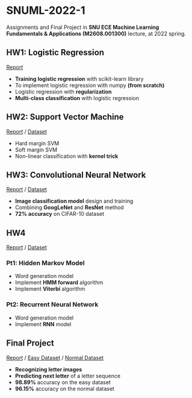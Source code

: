 # SNUML-2022-1

Assignments and Final Project in **SNU ECE Machine Learning Fundamentals & Applications (M2608.001300)** lecture, at 2022 spring.

## HW1: Logistic Regression
[Report]()
* **Training logistic regression** with scikit-learn library
* To implement logistic regression with numpy **(from scratch)**
* Logistic regression with **regularization**
* **Multi-class classification** with logistic regression

## HW2: Support Vector Machine
[Report]() / [Dataset]()
* Hard margin SVM
* Soft margin SVM
* Non-linear classification with **kernel trick**

## HW3: Convolutional Neural Network
[Report]() / [Dataset]()
* **Image classification model** design and training
* Combining **GoogLeNet** and **ResNet** method
* **72% accuracy** on CIFAR-10 dataset

## HW4
[Report]() / [Dataset]()

### Pt1: Hidden Markov Model
* Word generation model
* Implement **HMM forward** algorithm
* Implement **Viterbi** algorithm

### Pt2: Recurrent Neural Network
* Word generation model
* Implement **RNN** model

## Final Project
[Report]() / [Easy Dataset]() / [Normal Dataset]()

* **Recognizing letter images**
* **Predicting next letter** of a letter sequence
* **98.89%** accuracy on the easy dataset
* **96.15%** accuracy on the normal dataset
